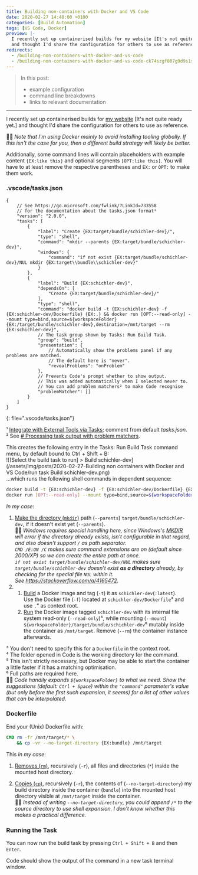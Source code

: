 ```yaml
---
title: Building non-containers with Docker and VS Code
date: 2020-02-27 14:48:00 +0100
categories: [Build Automation]
tags: [VS Code, Docker]
preview: |-
  I recently set up containerised builds for my website [It's not quite ready yet.]
  and thought I'd share the configuration for others to use as reference.
redirects:
  - /building-non-containers-with-docker-and-vs-code
  - /building-non-containers-with-docker-and-vs-code-ck74szgf807g9d9s1s6o88c8f
---
```


> In this post:
>
> - example configuration
> - command line breakdowns
> - links to relevant documentation

- - -

I recently set up containerised builds for [my website](https://schichler.dev/) [It's not quite ready yet.] and thought I'd share the configuration for others to use as reference.

💁‍♂️ *Note that I'm using Docker mainly to avoid installing tooling globally. If this isn't the case for you, then a different build strategy will likely be better.*

Additionally, some command lines will contain placeholders with example content `{EX:like this}` and optional segments `[OPT:like this]`. You will have to at least remove the respective parentheses and `EX:` or `OPT:` to make them work.

### .vscode/tasks.json

```jsonc
{
    // See https://go.microsoft.com/fwlink/?LinkId=733558
    // for the documentation about the tasks.json format¹
    "version": "2.0.0",
    "tasks": [
        {
            "label": "Create {EX:target/bundle/schichler-dev}/",
            "type": "shell",
            "command": "mkdir --parents {EX:target/bundle/schichler-dev}",
            "windows": {
                "command": "if not exist {EX:target/bundle/schichler-dev}/NUL mkdir {EX:target\\bundle\\schichler-dev}"
            }
        },
        {
            "label": "Build {EX:schichler-dev}",
            "dependsOn": [
                "Create {EX:target/bundle/schichler-dev}/"
            ],
            "type": "shell",
            "command": "docker build -t {EX:schichler-dev} -f {EX:schichler-dev/Dockerfile} {EX:.} && docker run [OPT:--read-only] --mount type=bind,source=${workspaceFolder}{EX:/target/bundle/schichler-dev},destination=/mnt/target --rm {EX:schichler-dev}",
            // The task group shown by Tasks: Run Build Task.
            "group": "build",
            "presentation": {
                // Automatically show the problems panel if any problems are matched.
                // The default here is "never".
                "revealProblems": "onProblem"
            },
            // Prevents Code's prompt whether to show output.
            // This was added automatically when I selected never to.
            // You can add problem matchers² to make Code recognise
            "problemMatcher": []
        }
    ]
}
```
{: file=".vscode/tasks.json"}

¹ [Integrate with External Tools via Tasks](https://go.microsoft.com/fwlink/?LinkId=733558); comment from default *tasks.json*.  
² See [# Processing task output with problem matchers](https://code.visualstudio.com/docs/editor/tasks#_processing-task-output-with-problem-matchers).

This creates the following entry in the Tasks: Run Build Task command menu, by default bound to Ctrl + Shift + B:  
![[Select the build task to run] > Build schichler-dev](/assets/img/posts/2020-02-27-Building non containers with Docker and VS Code/run task Build schichler-dev.png)  
...which runs the following shell commands in dependent sequence:
```sh
docker build -t {EX:schichler-dev} -f {EX:schichler-dev/Dockerfile} {EX:.}
docker run [OPT:--read-only] --mount type=bind,source=${workspaceFolder}{EX:/target},destination=/mnt/target --rm {EX:schichler-dev}
```

*In my case*:

<!-- markdownlint-disable ol-prefix -->

1. [Make the directory (`mkdir`)](http://www.man7.org/linux/man-pages/man1/mkdir.1.html) path (`--parents`) `target/bundle/schichler-dev`, if it doesn't exist yet (`--parents`).  
  💁‍♂️ *Windows requires special handling here, since Windows's [MKDIR](https://docs.microsoft.com/en-us/windows-server/administration/windows-commands/md) will error if the directory already exists, isn't configurable in that regard, and also doesn't support `/` as path separator.  
  `CMD /E:ON /C` makes sure command extensions are on (default since 2000/XP) so we can create the entire path at once.  
  `if not exist target/bundle/schichler-dev/NUL` makes sure `target/bundle/schichler-dev` doesn't exist **as a directory** already, by checking for the special file `NUL` within it.  
  See <https://stackoverflow.com/a/4165472>.*
2.
   1. [Build](http://manpages.org/docker-build) a Docker image and tag (`-t`) it as `schichler-dev`(`:latest`).  
Use the Docker file (`-f`) located at `schichler-dev/Dockerfile`³ and use `.`⁴ as context root.
   2. [Run](http://manpages.org/docker-run) the Docker image tagged `schichler-dev` with its internal file system read-only (`--read-only`)⁵, while mounting (`--mount`) `${workspaceFolder}/target/bundle/schichler-dev`⁶ mutably inside the container as `/mnt/target`. Remove (`--rm`) the container instance afterwards.

³ You don't need to specify this for a `Dockerfile` in the context root.  
⁴ The folder opened in Code is the working directory for the command.  
⁵ This isn't strictly necessary, but Docker may be able to start the container a little faster if it has a matching optimisation.  
⁶ Full paths are required here.  
💁‍♂️ *Code handily expands `${workspaceFolder}` to what we need. Show the suggestions (default: `Ctrl + Space`) within the `"command"` parameter's value (but only before the first such expansion, it seems) for a list of other values that can be interpolated.*

### Dockerfile

End your (Unix) Dockerfile with:
```Dockerfile
CMD rm -fr /mnt/target/* \
    && cp -vr --no-target-directory {EX:bundle} /mnt/target
```

This *in my case*:

1. [Removes (`rm`)](http://www.man7.org/linux/man-pages/man1/rm.1.html), recursively (`-r`), all files and directories (`*`) inside the mounted host directory.

2. [Copies (`cp`)](http://www.man7.org/linux/man-pages/man1/cp.1.html), recursively (`-r`), the contents of (`--no-target-directory`) my build directory inside the container (`bundle`) into the mounted host directory visible at `/mnt/target` inside the container.  
💁‍♂️ *Instead of writing `--no-target-directory`, you could append* `/*` *to the source directory to use shell expansion. I don't know whether this makes a practical difference.*

### Running the Task

You can now run the build task by pressing `Ctrl + Shift + B` and then `Enter`.

Code should show the output of the command in a new task terminal window.

